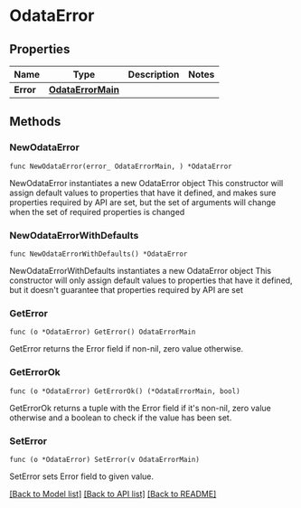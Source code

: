 # OdataError

## Properties

Name | Type | Description | Notes
------------ | ------------- | ------------- | -------------
**Error** | [**OdataErrorMain**](OdataErrorMain.md) |  | 

## Methods

### NewOdataError

`func NewOdataError(error_ OdataErrorMain, ) *OdataError`

NewOdataError instantiates a new OdataError object
This constructor will assign default values to properties that have it defined,
and makes sure properties required by API are set, but the set of arguments
will change when the set of required properties is changed

### NewOdataErrorWithDefaults

`func NewOdataErrorWithDefaults() *OdataError`

NewOdataErrorWithDefaults instantiates a new OdataError object
This constructor will only assign default values to properties that have it defined,
but it doesn't guarantee that properties required by API are set

### GetError

`func (o *OdataError) GetError() OdataErrorMain`

GetError returns the Error field if non-nil, zero value otherwise.

### GetErrorOk

`func (o *OdataError) GetErrorOk() (*OdataErrorMain, bool)`

GetErrorOk returns a tuple with the Error field if it's non-nil, zero value otherwise
and a boolean to check if the value has been set.

### SetError

`func (o *OdataError) SetError(v OdataErrorMain)`

SetError sets Error field to given value.



[[Back to Model list]](../README.md#documentation-for-models) [[Back to API list]](../README.md#documentation-for-api-endpoints) [[Back to README]](../README.md)


